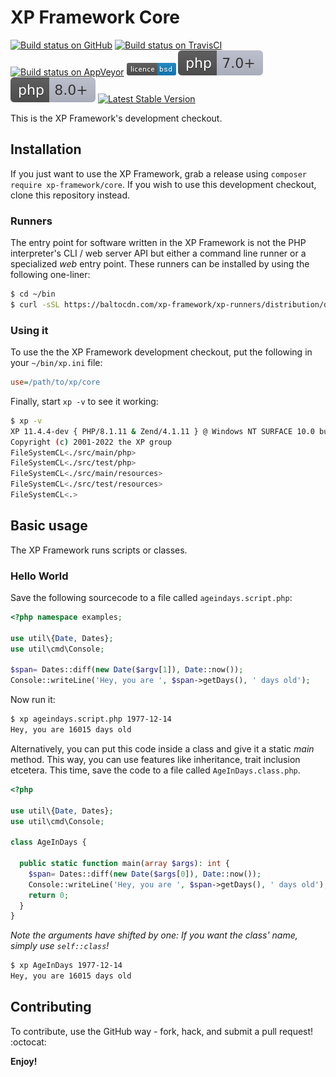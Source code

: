 XP Framework Core
=================
[![Build status on GitHub](https://github.com/xp-framework/core/workflows/Tests/badge.svg)](https://github.com/xp-framework/core/actions)
[![Build status on TravisCI](https://secure.travis-ci.org/xp-framework/core.png)](http://travis-ci.org/xp-framework/core)
[![Build status on AppVeyor](https://ci.appveyor.com/api/projects/status/bb9gkkq1o7f6m2ns?svg=true)](https://ci.appveyor.com/project/thekid/core)
[![BSD License](https://raw.githubusercontent.com/xp-framework/web/master/static/licence-bsd.png)](https://github.com/xp-framework/core/blob/master/LICENSE.md)
[![Requires PHP 7.0+](https://raw.githubusercontent.com/xp-framework/web/master/static/php-7_0plus.svg)](http://php.net/)
[![Supports PHP 8.0+](https://raw.githubusercontent.com/xp-framework/web/master/static/php-8_0plus.svg)](http://php.net/)
[![Latest Stable Version](https://poser.pugx.org/xp-framework/core/version.png)](https://packagist.org/packages/xp-framework/core)

This is the XP Framework's development checkout. 

Installation
------------
If you just want to use the XP Framework, grab a release using `composer require xp-framework/core`. If you wish to use this development checkout, clone this repository instead.

### Runners
The entry point for software written in the XP Framework is not the PHP
interpreter's CLI / web server API but either a command line runner or
a specialized *web* entry point. These runners can be installed by using
the following one-liner:

```sh
$ cd ~/bin
$ curl -sSL https://baltocdn.com/xp-framework/xp-runners/distribution/downloads/i/installer/setup-8.6.2.sh | sh
```

### Using it
To use the the XP Framework development checkout, put the following in your `~/bin/xp.ini` file:

```ini
use=/path/to/xp/core
```

Finally, start `xp -v` to see it working:

```sh
$ xp -v
XP 11.4.4-dev { PHP/8.1.11 & Zend/4.1.11 } @ Windows NT SURFACE 10.0 build 22000 (Windows 10) AMD64
Copyright (c) 2001-2022 the XP group
FileSystemCL<./src/main/php>
FileSystemCL<./src/test/php>
FileSystemCL<./src/main/resources>
FileSystemCL<./src/test/resources>
FileSystemCL<.>
```

Basic usage
-----------
The XP Framework runs scripts or classes.

### Hello World
Save the following sourcecode to a file called `ageindays.script.php`:

```php
<?php namespace examples;

use util\{Date, Dates};
use util\cmd\Console;

$span= Dates::diff(new Date($argv[1]), Date::now());
Console::writeLine('Hey, you are ', $span->getDays(), ' days old');
```

Now run it:

```sh
$ xp ageindays.script.php 1977-12-14
Hey, you are 16015 days old
```

Alternatively, you can put this code inside a class and give it a static *main* method. This way, you can use features like inheritance, trait inclusion etcetera. This time, save the code to a file called `AgeInDays.class.php`.

```php
<?php

use util\{Date, Dates};
use util\cmd\Console;

class AgeInDays {

  public static function main(array $args): int {
    $span= Dates::diff(new Date($args[0]), Date::now());
    Console::writeLine('Hey, you are ', $span->getDays(), ' days old');
    return 0;
  }
}
```

*Note the arguments have shifted by one: If you want the class' name, simply use `self::class`!*

```sh
$ xp AgeInDays 1977-12-14
Hey, you are 16015 days old
```

Contributing
------------
To contribute, use the GitHub way - fork, hack, and submit a pull request! :octocat:

**Enjoy!**
